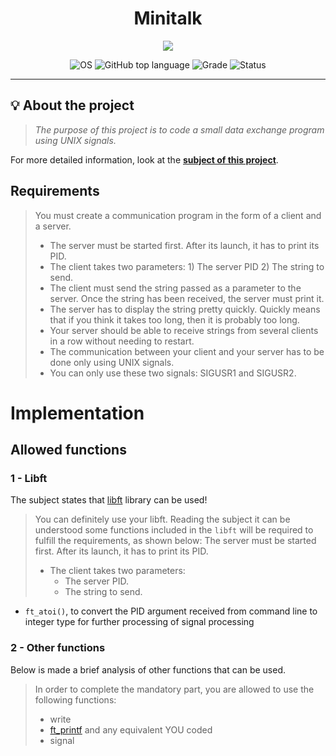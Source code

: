 <div align=center >
<h1>Minitalk</h1>
</div>
<p align="center">
    <img src="https://user-images.githubusercontent.com/49005437/233488325-55f233f9-712c-4b24-968a-c8274b6c3f71.png">
</p>
<p align="center">
    <img src="https://img.shields.io/badge/OS-Linux-blue" alt="OS">
    <img alt="GitHub top language" src="https://img.shields.io/github/languages/top/surfi89/get_next_line?color=blue" />
    <img src="https://img.shields.io/badge/Grade-125%2F100-brightgreen.svg" alt="Grade">
    <img src="https://img.shields.io/badge/Status-Completed-brightgreen.svg" alt="Status">
</p>

---

## 💡 About the project

> _The purpose of this project is to code a small data exchange program using UNIX signals._

For more detailed information, look at the [**subject of this project**](https://github.com/mouadd55/Minitalk-42Cursus/blob/8c42e6045fb3228c0c6fa277785b01b458ff369b/minitalk.pdf).

## Requirements

>You must create a communication program in the form of a client and a server.
>- The server must be started first. After its launch, it has to print its PID.
>- The client takes two parameters: 1) The server PID 2) The string to send.
>- The client must send the string passed as a parameter to the server. Once the string has been received, the server must print it.
>- The server has to display the string pretty quickly. Quickly means that if you think it takes too long, then it is probably too long.
>- Your server should be able to receive strings from several clients in a row without needing to restart.
>- The communication between your client and your server has to be done only using UNIX signals.
>- You can only use these two signals: SIGUSR1 and SIGUSR2.

# Implementation

## Allowed functions

### 1 - Libft

The subject states that [libft](https://github.com/mouadd55/Libft-42Cursus) library can be used!
> You can definitely use your libft.
Reading the subject it can be understood some functions included in the `libft` will be required to fulfill the requirements, as shown below:
> The server must be started first. After its launch, it has to print its PID.
> - The client takes two parameters:
>     - The server PID.
>     - The string to send.
- `ft_atoi()`, to convert the PID argument received from command line to integer type for further processing of signal processing
### 2 - Other functions

Below is made a brief analysis of other functions that can be used.

> In order to complete the mandatory part, you are allowed to use the following functions:
> - write
> - [ft_printf](https://github.com/mouadd55/ft_printf-42Cursus) and any equivalent YOU coded 
> - signal

